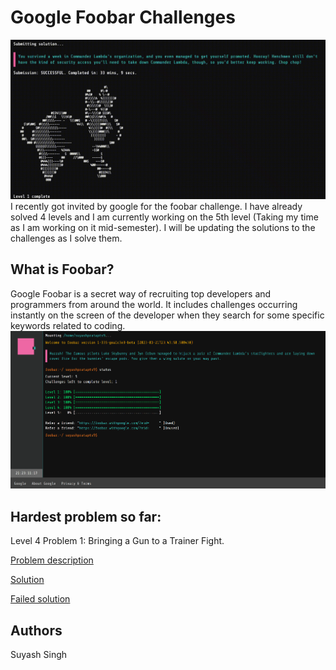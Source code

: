 # Google Foobar Challenges

![Google Foobar](Missceleanous/Images/foobar.gif?raw=true "Foobar")  
I recently got invited by google for the foobar challenge. I have already solved 4 levels and I am currently working on the 5th level (Taking my time as I am working on it mid-semester). I will be updating the solutions to the challenges as I solve them.
   
## What is Foobar?
Google Foobar is a secret way of recruiting top developers and programmers from around the world. It includes challenges occurring instantly on the screen of the developer when they search for some specific keywords related to coding.
![Google Foobar status page](Missceleanous/Images/foobarTitle.png?raw=true "Foobar")

## Hardest problem so far:
 Level 4 Problem 1: Bringing a Gun to a Trainer Fight.

  [Problem description](4_1_Bringing-a-gun-to-a-trainer-fight/readme.md)

  [Solution](4_1_Bringing-a-gun-to-a-trainer-fight/solution.py)

  [Failed solution](Missceleanous/4_1Try.py)
## Authors
Suyash Singh 
